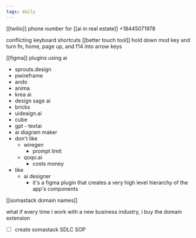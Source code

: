 ```yaml
---
tags: daily
---
```

[[twilio]] phone number for [[ai in real estate]] +18445071978

conflicting keyboard shortcuts 
[[better touch tool]] 
	hold down mod key and turn fn, home, page up, and f14 into arrow keys 

[[figma]] plugins using ai
- sprouts.design
- pwireframe
- ando
- anima
- krea ai
- design sage ai 
- bricks
- uideaign.ai
- cube
- gpt - textai
- ai diagram maker
- don't like
	- wiregen
		- prompt limit
	- qoqo.ai 
		- costs money
- like
	- ai designer
		- it's a figma plugin that creates a very high level hierarchy of the app's components 

[[somastack domain names]]

what if every time i work with a new business industry, i buy the domain extension

- [ ] create somastack SDLC SOP